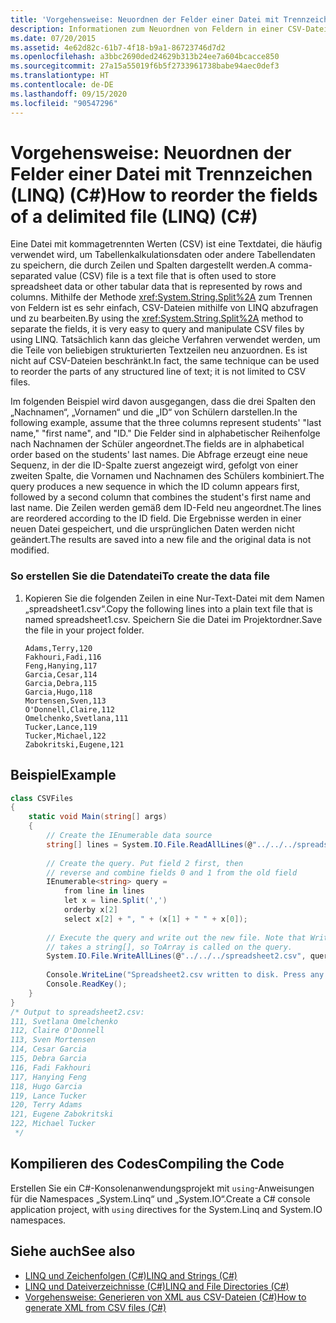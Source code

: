 ```yaml
---
title: 'Vorgehensweise: Neuordnen der Felder einer Datei mit Trennzeichen (LINQ) (C#)'
description: Informationen zum Neuordnen von Feldern in einer CSV-Datei in LINQ in C# Im Beispiel werden die Reihenfolgen von Spalten geändert, Spalten zusammengeführt und Zeilen nach Spaltenwert sortiert.
ms.date: 07/20/2015
ms.assetid: 4e62d82c-61b7-4f18-b9a1-86723746d7d2
ms.openlocfilehash: a3bbc2690ded24629b313b24ee7a604bcacce850
ms.sourcegitcommit: 27a15a55019f6b5f2733961738babe94aec0def3
ms.translationtype: HT
ms.contentlocale: de-DE
ms.lasthandoff: 09/15/2020
ms.locfileid: "90547296"
---
```

# <a name="how-to-reorder-the-fields-of-a-delimited-file-linq-c"></a><span data-ttu-id="d670d-104">Vorgehensweise: Neuordnen der Felder einer Datei mit Trennzeichen (LINQ) (C#)</span><span class="sxs-lookup"><span data-stu-id="d670d-104">How to reorder the fields of a delimited file (LINQ) (C#)</span></span>
<span data-ttu-id="d670d-105">Eine Datei mit kommagetrennten Werten (CSV) ist eine Textdatei, die häufig verwendet wird, um Tabellenkalkulationsdaten oder andere Tabellendaten zu speichern, die durch Zeilen und Spalten dargestellt werden.</span><span class="sxs-lookup"><span data-stu-id="d670d-105">A comma-separated value (CSV) file is a text file that is often used to store spreadsheet data or other tabular data that is represented by rows and columns.</span></span> <span data-ttu-id="d670d-106">Mithilfe der Methode <xref:System.String.Split%2A> zum Trennen von Feldern ist es sehr einfach, CSV-Dateien mithilfe von LINQ abzufragen und zu bearbeiten.</span><span class="sxs-lookup"><span data-stu-id="d670d-106">By using the <xref:System.String.Split%2A> method to separate the fields, it is very easy to query and manipulate CSV files by using LINQ.</span></span> <span data-ttu-id="d670d-107">Tatsächlich kann das gleiche Verfahren verwendet werden, um die Teile von beliebigen strukturierten Textzeilen neu anzuordnen. Es ist nicht auf CSV-Dateien beschränkt.</span><span class="sxs-lookup"><span data-stu-id="d670d-107">In fact, the same technique can be used to reorder the parts of any structured line of text; it is not limited to CSV files.</span></span>  
  
 <span data-ttu-id="d670d-108">Im folgenden Beispiel wird davon ausgegangen, dass die drei Spalten den „Nachnamen“, „Vornamen“ und die „ID“ von Schülern darstellen.</span><span class="sxs-lookup"><span data-stu-id="d670d-108">In the following example, assume that the three columns represent students' "last name," "first name", and "ID."</span></span> <span data-ttu-id="d670d-109">Die Felder sind in alphabetischer Reihenfolge nach Nachnamen der Schüler angeordnet.</span><span class="sxs-lookup"><span data-stu-id="d670d-109">The fields are in alphabetical order based on the students' last names.</span></span> <span data-ttu-id="d670d-110">Die Abfrage erzeugt eine neue Sequenz, in der die ID-Spalte zuerst angezeigt wird, gefolgt von einer zweiten Spalte, die Vornamen und Nachnamen des Schülers kombiniert.</span><span class="sxs-lookup"><span data-stu-id="d670d-110">The query produces a new sequence in which the ID column appears first, followed by a second column that combines the student's first name and last name.</span></span> <span data-ttu-id="d670d-111">Die Zeilen werden gemäß dem ID-Feld neu angeordnet.</span><span class="sxs-lookup"><span data-stu-id="d670d-111">The lines are reordered according to the ID field.</span></span> <span data-ttu-id="d670d-112">Die Ergebnisse werden in einer neuen Datei gespeichert, und die ursprünglichen Daten werden nicht geändert.</span><span class="sxs-lookup"><span data-stu-id="d670d-112">The results are saved into a new file and the original data is not modified.</span></span>  
  
### <a name="to-create-the-data-file"></a><span data-ttu-id="d670d-113">So erstellen Sie die Datendatei</span><span class="sxs-lookup"><span data-stu-id="d670d-113">To create the data file</span></span>  
  
1. <span data-ttu-id="d670d-114">Kopieren Sie die folgenden Zeilen in eine Nur-Text-Datei mit dem Namen „spreadsheet1.csv“.</span><span class="sxs-lookup"><span data-stu-id="d670d-114">Copy the following lines into a plain text file that is named spreadsheet1.csv.</span></span> <span data-ttu-id="d670d-115">Speichern Sie die Datei im Projektordner.</span><span class="sxs-lookup"><span data-stu-id="d670d-115">Save the file in your project folder.</span></span>  
  
    ```csv  
    Adams,Terry,120  
    Fakhouri,Fadi,116  
    Feng,Hanying,117  
    Garcia,Cesar,114  
    Garcia,Debra,115  
    Garcia,Hugo,118  
    Mortensen,Sven,113  
    O'Donnell,Claire,112  
    Omelchenko,Svetlana,111  
    Tucker,Lance,119  
    Tucker,Michael,122  
    Zabokritski,Eugene,121  
    ```  
  
## <a name="example"></a><span data-ttu-id="d670d-116">Beispiel</span><span class="sxs-lookup"><span data-stu-id="d670d-116">Example</span></span>  
  
```csharp  
class CSVFiles  
{  
    static void Main(string[] args)  
    {  
        // Create the IEnumerable data source  
        string[] lines = System.IO.File.ReadAllLines(@"../../../spreadsheet1.csv");  
  
        // Create the query. Put field 2 first, then  
        // reverse and combine fields 0 and 1 from the old field  
        IEnumerable<string> query =  
            from line in lines  
            let x = line.Split(',')  
            orderby x[2]  
            select x[2] + ", " + (x[1] + " " + x[0]);  
  
        // Execute the query and write out the new file. Note that WriteAllLines  
        // takes a string[], so ToArray is called on the query.  
        System.IO.File.WriteAllLines(@"../../../spreadsheet2.csv", query.ToArray());  
  
        Console.WriteLine("Spreadsheet2.csv written to disk. Press any key to exit");  
        Console.ReadKey();  
    }  
}  
/* Output to spreadsheet2.csv:  
111, Svetlana Omelchenko  
112, Claire O'Donnell  
113, Sven Mortensen  
114, Cesar Garcia  
115, Debra Garcia  
116, Fadi Fakhouri  
117, Hanying Feng  
118, Hugo Garcia  
119, Lance Tucker  
120, Terry Adams  
121, Eugene Zabokritski  
122, Michael Tucker  
 */  
```  
  
## <a name="compiling-the-code"></a><span data-ttu-id="d670d-117">Kompilieren des Codes</span><span class="sxs-lookup"><span data-stu-id="d670d-117">Compiling the Code</span></span>  
<span data-ttu-id="d670d-118">Erstellen Sie ein C#-Konsolenanwendungsprojekt mit `using`-Anweisungen für die Namespaces „System.Linq“ und „System.IO“.</span><span class="sxs-lookup"><span data-stu-id="d670d-118">Create a C# console application project, with `using` directives for the System.Linq and System.IO namespaces.</span></span>
  
## <a name="see-also"></a><span data-ttu-id="d670d-119">Siehe auch</span><span class="sxs-lookup"><span data-stu-id="d670d-119">See also</span></span>

- [<span data-ttu-id="d670d-120">LINQ und Zeichenfolgen (C#)</span><span class="sxs-lookup"><span data-stu-id="d670d-120">LINQ and Strings (C#)</span></span>](./linq-and-strings.md)
- [<span data-ttu-id="d670d-121">LINQ und Dateiverzeichnisse (C#)</span><span class="sxs-lookup"><span data-stu-id="d670d-121">LINQ and File Directories (C#)</span></span>](./linq-and-file-directories.md)
- [<span data-ttu-id="d670d-122">Vorgehensweise: Generieren von XML aus CSV-Dateien (C#)</span><span class="sxs-lookup"><span data-stu-id="d670d-122">How to generate XML from CSV files (C#)</span></span>](../../../../standard/linq/generate-xml-csv-files.md)
